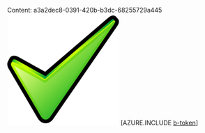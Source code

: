 Content: a3a2dec8-0391-420b-b3dc-68255729a445![image](5ce2bb60-fbd9-4290-a5b9-011d214b0040.png)
[AZURE.INCLUDE [b-token](80fde7e7-74f2-482b-a0b7-a7df5db2e73a.md)]
